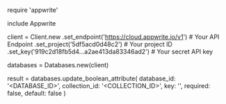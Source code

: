 require 'appwrite'

include Appwrite

client = Client.new
    .set_endpoint('https://cloud.appwrite.io/v1') # Your API Endpoint
    .set_project('5df5acd0d48c2') # Your project ID
    .set_key('919c2d18fb5d4...a2ae413da83346ad2') # Your secret API key

databases = Databases.new(client)

result = databases.update_boolean_attribute(
    database_id: '<DATABASE_ID>',
    collection_id: '<COLLECTION_ID>',
    key: '',
    required: false,
    default: false
)
